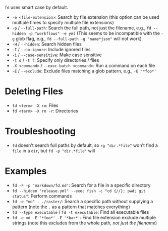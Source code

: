 `fd` uses smart case by default.

- `-e <file-extension>`: Search by file extension (this option can be used multiple times to specify multiple file extensions)
- `-p` / `--full-path`: Search the full path, not just the filename, e.g., `fd --hidden -p "workflows" -e yml` (This seems to be incompatible with the `-g` glob flag, e.g., `fd --full-path -g "name*json"` will not work)
- `-H` / `--hidden`: Search hidden files
- `-I` / `--no-ignore`: Include ignored files
- `-i` / `--case-sensitive`: Make case sensitive
- `-t d` / `-t f`: Specify only directories / files
- `-X <command>` / `--exec-batch <command>`: Run a command on each file
- `-E` / `--exclude`: Exclude files matching a glob pattern, e.g., `-E '*foo*'`

# Deleting Files

- `fd <term> -X rm`: Files
- `fd <term> -X rm -r`: Directories

# Troubleshooting

- `fd` doesn't search full paths by default, so `rg "dir.*file"` won't find a `file` in a `dir`, but `fd -p "dir.*file"` will

# Examples

- `fd -F -p 'markdown/fd.md'`: Search for a file in a specific directory
- `fd --hidden "release.yml" --exec fish -c "cd {//}; pwd; git status"`: Perform commands
- `fd -e "md" . ./raster/`: Search a specific path without supplying a pattern (note the `.` as a pattern that matches everything)
- `fd --type executable` / `fd -t executable`: Find all executable files
- `fd -e md -E '*foo*' -E '*bar*'`: Find file extension exclude multiple strings (note this excludes from the whole path, *not just the filename*)
